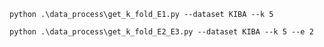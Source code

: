     python .\data_process\get_k_fold_E1.py --dataset KIBA --k 5
    
    python .\data_process\get_k_fold_E2_E3.py --dataset KIBA --k 5 --e 2

